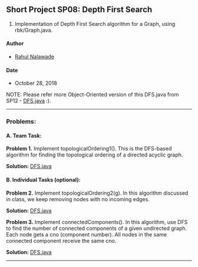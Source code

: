 ## Short Project SP08: Depth First Search

1. Implementation of Depth First Search algorithm for a Graph, using rbk/Graph.java. 

#### Author
* [Rahul Nalawade](https://github.com/rahul1947)

#### Date
* October 28, 2018

NOTE: Please refer more Object-Oriented version of this DFS.java from SP12 - [DFS.java](https://github.com/rahul1947/SP12-Breadth-First-Search-and-Enumeration/blob/master/DFS.java) :).
_______________________________________________________________________________
### Problems:

#### A. Team Task: 

**Problem 1.**
   Implement topologicalOrdering1().
   This is the DFS-based algorithm for finding the topological ordering
   of a directed acyclic graph.

**Solution:** [DFS.java](https://github.com/rahul1947/SP08-Depth-First-Search/blob/master/DFS.java)


#### B. Individual Tasks (optional):

**Problem 2.**
   Implement topologicalOrdering2(g).
   In this algorithm discussed in class, we keep removing
   nodes with no incoming edges.

**Solution:** [DFS.java](https://github.com/rahul1947/SP08-Depth-First-Search/blob/master/DFS.java)


**Problem 3.**
   Implement connectedComponents().
   In this algorithm, use DFS to find the number of connected components
   of a given undirected graph. Each node gets a cno (component number).
   All nodes in the same connected component receive the same cno.

**Solution:** [DFS.java](https://github.com/rahul1947/SP08-Depth-First-Search/blob/master/DFS.java)
_______________________________________________________________________________